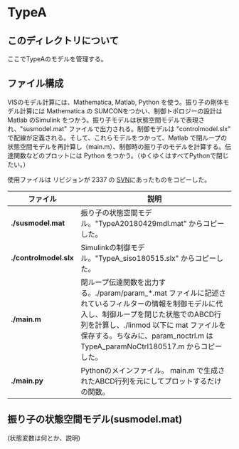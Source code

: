 # TypeA
## このディレクトリについて
ここでTypeAのモデルを管理する。


## ファイル構成
VISのモデル計算には、Mathematica, Matlab, Python を使う。振り子の剛体モデル計算には Mathematica の SUMCONをつかい、制御トポロジーの設計は Matlab のSimulink をつかう。振り子モデルは状態空間モデルで表現され、"susmodel.mat" ファイルで出力される。制御モデルは  "controlmodel.slx" で配線が定義される。そして、これらモデルをつかって、Matlab で閉ループの状態空間モデルを再計算し（main.m）、制御時の振り子のモデルを計算する。伝達関数などのプロットには Python をつかう。（ゆくゆくはすべてPythonで閉じたい。）

使用ファイルは リビジョンが 2337 の [SVN](https://granite.phys.s.u-tokyo.ac.jp/svn/LCGT/trunk/VIS/SuspensionControlModel/script/TypeA/)にあったものをコピーした。

| ファイル | 説明 |
| --- | --- |
| **./susmodel.mat** | 振り子の状態空間モデル。"TypeA20180429mdl.mat" からコピーした。|
| **./controlmodel.slx** | Simulinkの制御モデル。"TypeA_siso180515.slx" からコピーした。|
|**./main.m** | 閉ループ伝達関数を出力する。./param/param_*.mat ファイルに記述されているフィルターの情報を制御モデルに代入し、制御ループを閉じた状態でのABCD行列を計算し、./linmod 以下に mat ファイルを保存する。ちなみに、param_noctrl.m は TypeA_paramNoCtrl180517.m からコピーした。|
| **./main.py** | Pythonのメインファイル。 main.m で生成されたABCD行列を元にしてプロットするだけの関数。|


## 振り子の状態空間モデル(susmodel.mat)

(状態変数は何とか、説明)


